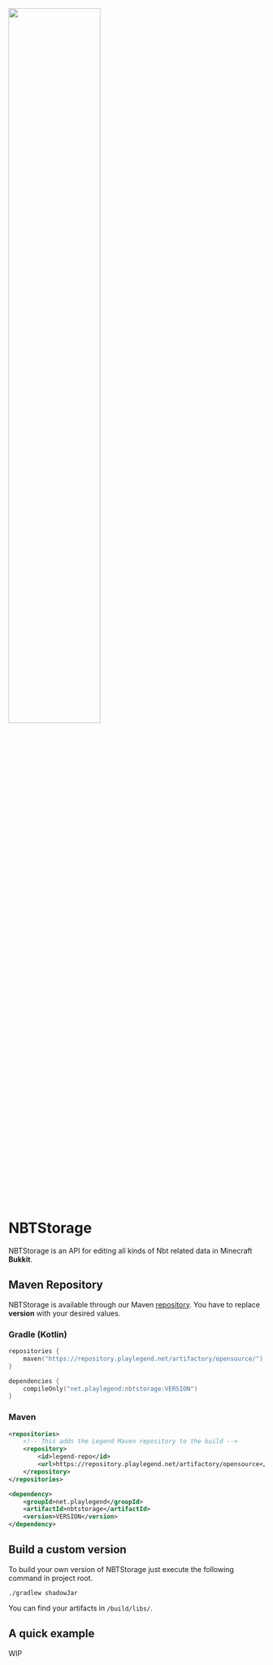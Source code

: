 <a href="https://playlegend.net"><img src="https://static.playlegend.net/full-logo-stone-highres.png" width="60%"></a>

# NBTStorage
NBTStorage is an API for editing all kinds of Nbt related data in Minecraft **Bukkit**.

## Maven Repository
NBTStorage is available through our Maven [repository](https://repository.playlegend.net).
You have to replace **version** with your desired values. 

### Gradle (Kotlin)
```kotlin
repositories {
    maven("https://repository.playlegend.net/artifactory/opensource/")
}

dependencies {
    compileOnly("net.playlegend:nbtstorage:VERSION")
}
```

### Maven
```xml
<repositories>
    <!-- This adds the Legend Maven repository to the build -->
    <repository>
        <id>legend-repo</id>
        <url>https://repository.playlegend.net/artifactory/opensource</url>
    </repository>
</repositories>

<dependency>
    <groupId>net.playlegend</groupId>
    <artifactId>nbtstorage</artifactId>
    <version>VERSION</version>
</dependency>
```

## Build a custom version
To build your own version of NBTStorage just execute the following command in project root.
```shell script
./gradlew shadowJar
```
You can find your artifacts in `/build/libs/`.

## A quick example
WIP
